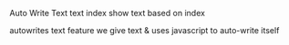 Auto Write Text
text
index
show text based on index



autowrites text feature we give text & uses javascript to auto-write itself 